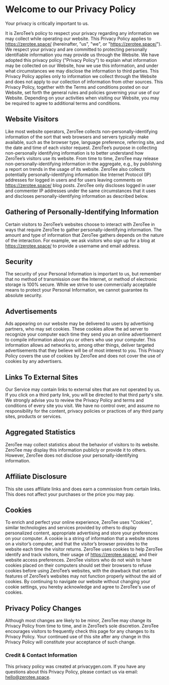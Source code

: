 # Welcome to our Privacy Policy

Your privacy is critically important to us.

It is ZeroTee’s policy to respect your privacy regarding any information we may collect while operating our website. This Privacy Policy applies to https://zerotee.space/ (hereinafter, "us", "we", or "https://zerotee.space/"). We respect your privacy and are committed to protecting personally identifiable information you may provide us through the Website. We have adopted this privacy policy ("Privacy Policy") to explain what information may be collected on our Website, how we use this information, and under what circumstances we may disclose the information to third parties. This Privacy Policy applies only to information we collect through the Website and does not apply to our collection of information from other sources.
This Privacy Policy, together with the Terms and conditions posted on our Website, set forth the general rules and policies governing your use of our Website. Depending on your activities when visiting our Website, you may be required to agree to additional terms and conditions.

## Website Visitors

Like most website operators, ZeroTee collects non-personally-identifying information of the sort that web browsers and servers typically make available, such as the browser type, language preference, referring site, and the date and time of each visitor request. ZeroTee’s purpose in collecting non-personally identifying information is to better understand how ZeroTee’s visitors use its website. From time to time, ZeroTee may release non-personally-identifying information in the aggregate, e.g., by publishing a report on trends in the usage of its website.
ZeroTee also collects potentially personally-identifying information like Internet Protocol (IP) addresses for logged in users and for users leaving comments on https://zerotee.space/ blog posts. ZeroTee only discloses logged in user and commenter IP addresses under the same circumstances that it uses and discloses personally-identifying information as described below.

## Gathering of Personally-Identifying Information

Certain visitors to ZeroTee’s websites choose to interact with ZeroTee in ways that require ZeroTee to gather personally-identifying information. The amount and type of information that ZeroTee gathers depends on the nature of the interaction. For example, we ask visitors who sign up for a blog at https://zerotee.space/ to provide a username and email address.

## Security

The security of your Personal Information is important to us, but remember that no method of transmission over the Internet, or method of electronic storage is 100% secure. While we strive to use commercially acceptable means to protect your Personal Information, we cannot guarantee its absolute security.

## Advertisements

Ads appearing on our website may be delivered to users by advertising partners, who may set cookies. These cookies allow the ad server to recognize your computer each time they send you an online advertisement to compile information about you or others who use your computer. This information allows ad networks to, among other things, deliver targeted advertisements that they believe will be of most interest to you. This Privacy Policy covers the use of cookies by ZeroTee and does not cover the use of cookies by any advertisers.

## Links To External Sites

Our Service may contain links to external sites that are not operated by us. If you click on a third party link, you will be directed to that third party's site. We strongly advise you to review the Privacy Policy and terms and conditions of every site you visit.
We have no control over, and assume no responsibility for the content, privacy policies or practices of any third party sites, products or services.

## Aggregated Statistics

ZeroTee may collect statistics about the behavior of visitors to its website. ZeroTee may display this information publicly or provide it to others. However, ZeroTee does not disclose your personally-identifying information.

## Affiliate Disclosure

This site uses affiliate links and does earn a commission from certain links. This does not affect your purchases or the price you may pay.

## Cookies

To enrich and perfect your online experience, ZeroTee uses "Cookies", similar technologies and services provided by others to display personalized content, appropriate advertising and store your preferences on your computer.
A cookie is a string of information that a website stores on a visitor’s computer, and that the visitor’s browser provides to the website each time the visitor returns. ZeroTee uses cookies to help ZeroTee identify and track visitors, their usage of https://zerotee.space/, and their website access preferences. ZeroTee visitors who do not wish to have cookies placed on their computers should set their browsers to refuse cookies before using ZeroTee’s websites, with the drawback that certain features of ZeroTee’s websites may not function properly without the aid of cookies.
By continuing to navigate our website without changing your cookie settings, you hereby acknowledge and agree to ZeroTee's use of cookies.

## Privacy Policy Changes
Although most changes are likely to be minor, ZeroTee may change its Privacy Policy from time to time, and in ZeroTee’s sole discretion. ZeroTee encourages visitors to frequently check this page for any changes to its Privacy Policy. Your continued use of this site after any change in this Privacy Policy will constitute your acceptance of such change.

### Credit & Contact Information

This privacy policy was created at privacygen.com. If you have any questions about this Privacy Policy, please contact us via email: hello@zerotee.space.
